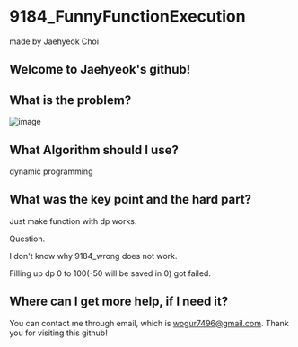 # 9184_FunnyFunctionExecution

made by Jaehyeok Choi

## Welcome to Jaehyeok's github!

## What is the problem?

![image](https://github.com/Choi-JaeHyeok-21500749/9184_FunnyFunctionExecution/blob/main/9184_pro.PNG)

## What Algorithm should I use?

dynamic programming

## What was the key point and the hard part?

Just make function with dp works.

Question.

I don't know why 9184_wrong does not work.

Filling up dp 0 to 100(-50 will be saved in 0) got failed. 

## Where can I get more help, if I need it?

You can contact me through email, which is wogur7496@gmail.com.
Thank you for visiting this github!
